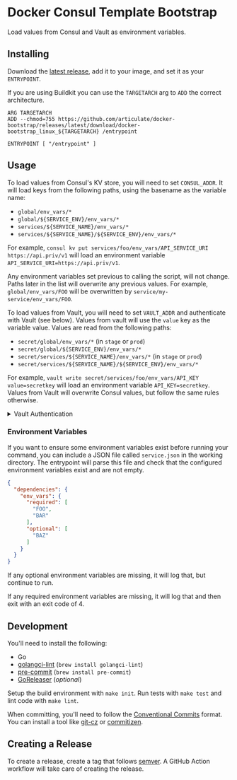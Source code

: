 # Docker Consul Template Bootstrap

Load values from Consul and Vault as environment variables.

## Installing

Download the [latest release](https://github.com/articulate/docker-bootstrap/releases),
add it to your image, and set it as your `ENTRYPOINT`.

If you are using Buildkit you can use the `TARGETARCH` arg to `ADD` the correct
architecture.

```docker
ARG TARGETARCH
ADD --chmod=755 https://github.com/articulate/docker-bootstrap/releases/latest/download/docker-bootstrap_linux_${TARGETARCH} /entrypoint

ENTRYPOINT [ "/entrypoint" ]
```

## Usage

To load values from Consul's KV store, you will need to set `CONSUL_ADDR`. It
will load keys from the following paths, using the basename as the variable name:

* `global/env_vars/*`
* `global/${SERVICE_ENV}/env_vars/*`
* `services/${SERVICE_NAME}/env_vars/*`
* `services/${SERVICE_NAME}/${SERVICE_ENV}/env_vars/*`

For example, `consul kv put services/foo/env_vars/API_SERVICE_URI https://api.priv/v1`
will load an environment variable `API_SERVICE_URI=https://api.priv/v1`.

Any environment variables set previous to calling the script, will not change.
Paths later in the list will overwrite any previous values. For example,
`global/env_vars/FOO` will be overwritten by `service/my-service/env_vars/FOO`.

To load values from Vault, you will need to set `VAULT_ADDR` and authenticate with
Vault (see below). Values from vault will use the `value` key as the variable value.
Values are read from the following paths:

* `secret/global/env_vars/*` (in `stage` or `prod`)
* `secret/global/${SERVICE_ENV}/env_vars/*`
* `secret/services/${SERVICE_NAME}/env_vars/*` (in `stage` or `prod`)
* `secret/services/${SERVICE_NAME}/${SERVICE_ENV}/env_vars/*`

For example, `vault write secret/services/foo/env_vars/API_KEY value=secretkey` will load
an environment variable `API_KEY=secretkey`. Values from Vault will overwrite
Consul values, but follow the same rules otherwise.

<details>
<summary>Vault Authentication</summary>

You can authenticate with Vault in one of the following ways:

* Set `VAULT_TOKEN`
* If running on Kubernetes, use the Kubernetes auth method in Vault
* If running on AWS ECS or Lambda, use the AWS IAM auth method
  * If Vault role does not match IAM role, set with `VAULT_ROLE`

</details>

### Environment Variables

If you want to ensure some environment variables exist before running your command,
you can include a JSON file called `service.json` in the working directory. The
entrypoint will parse this file and check that the configured environment variables
exist and are not empty.

```json
{
  "dependencies": {
    "env_vars": {
      "required": [
        "FOO",
        "BAR"
      ],
      "optional": [
        "BAZ"
      ]
    }
  }
}
```

If any optional environment variables are missing, it will log that, but continue
to run.

If any required environment variables are missing, it will log that and then exit
with an exit code of 4.

## Development

You'll need to install the following:

* Go
* [golangci-lint](https://golangci-lint.run/) (`brew install golangci-lint`)
* [pre-commit](https://pre-commit.com/) (`brew install pre-commit`)
* [GoReleaser](https://goreleaser.com/) (_optional_)

Setup the build environment with `make init`. Run tests with `make test` and lint
code with `make lint`.

When committing, you'll need to follow the [Conventional Commits](https://www.conventionalcommits.org)
format. You can install a tool like [git-cz](https://github.com/commitizen/cz-cli#conventional-commit-messages-as-a-global-utility)
or [commitizen](https://github.com/commitizen-tools/commitizen#installation).

## Creating a Release

To create a release, create a tag that follows [semver](https://semver.org/). A
GitHub Action workflow will take care of creating the release.
